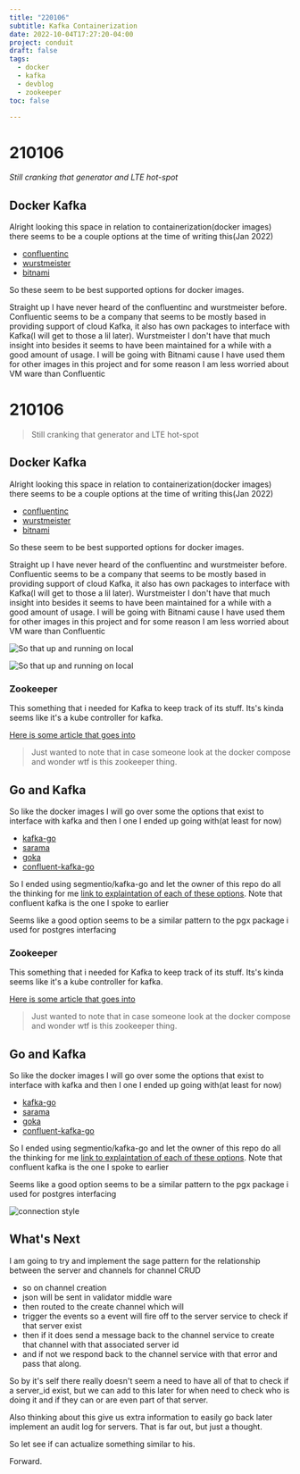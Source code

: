 ```yaml
---
title: "220106"
subtitle: Kafka Containerization 
date: 2022-10-04T17:27:20-04:00
project: conduit
draft: false
tags:
  - docker
  - kafka
  - devblog
  - zookeeper
toc: false

---
```



# 210106
*Still cranking that generator and LTE hot-spot*
## Docker Kafka 

Alright looking this space in relation to containerization(docker images) there seems to be a couple options at the time of writing this(Jan 2022)

- [confluentinc](https://github.com/confluentinc/kafka-images)
- [wurstmeister](https://github.com/wurstmeister/kafka-docker)
- [bitnami](https://github.com/bitnami/bitnami-docker-kafka)
 
 So these seem to be best supported options for docker images. 

Straight up I have never heard of the confluentinc and wurstmeister  before. Confluentic seems to be a company that seems to be mostly based in providing support of cloud Kafka, it also has own packages to interface with Kafka(I will get to those a lil later). Wurstmeister I don't have that much insight into besides it seems to have been maintained for a while with a good amount of usage. I will be going with Bitnami cause I have used them for other images in this project and for some reason I am less worried about VM ware than Confluentic 

# 210106
> Still cranking that generator and LTE hot-spot 
## Docker Kafka 

Alright looking this space in relation to containerization(docker images) there seems to be a couple options at the time of writing this(Jan 2022)

- [confluentinc](https://github.com/confluentinc/kafka-images)
- [wurstmeister](https://github.com/wurstmeister/kafka-docker)
- [bitnami](https://github.com/bitnami/bitnami-docker-kafka)
 
 So these seem to be best supported options for docker images. 

Straight up I have never heard of the confluentinc and wurstmeister  before. Confluentic seems to be a company that seems to be mostly based in providing support of cloud Kafka, it also has own packages to interface with Kafka(I will get to those a lil later). Wurstmeister I don't have that much insight into besides it seems to have been maintained for a while with a good amount of usage. I will be going with Bitnami cause I have used them for other images in this project and for some reason I am less worried about VM ware than Confluentic 

![So that up and running on local](https://i.imgur.com/m9QE27O.png)

![So that up and running on local](upload://3ay6KEaLnRgZFpdAGkhzz7Du8Y5.png)

### Zookeeper 

This something that i needed for Kafka to keep track of its stuff. Its's kinda seems like it's a kube controller for kafka. 

[Here is some article that goes into](https://www.cloudkarafka.com/blog/cloudkarafka-what-is-zookeeper.html)

>Just wanted to note that in case someone look at the docker compose and wonder wtf is this zookeeper thing. 

## Go and Kafka 

So like the docker images I will go over some the options that exist to interface with kafka and then I one I ended up going with(at least for now)

- [kafka-go](https://github.com/segmentio/kafka-go)
- [sarama](https://github.com/Shopify/sarama)
- [goka](https://github.com/lovoo/goka)
- [confluent-kafka-go](https://github.com/confluentinc/confluent-kafka-go)

So I ended using segmentio/kafka-go and let the owner of this repo do all the thinking for me [link to explaintation of each of these options](https://github.com/segmentio/kafka-go#motivations). Note that confluent kafka is the one I spoke to earlier

Seems like a good option  seems to be a similar pattern to the pgx package i used for postgres interfacing    

### Zookeeper 

This something that i needed for Kafka to keep track of its stuff. Its's kinda seems like it's a kube controller for kafka. 

[Here is some article that goes into](https://www.cloudkarafka.com/blog/cloudkarafka-what-is-zookeeper.html)

>Just wanted to note that in case someone look at the docker compose and wonder wtf is this zookeeper thing. 

## Go and Kafka 

So like the docker images I will go over some the options that exist to interface with kafka and then I one I ended up going with(at least for now)

- [kafka-go](https://github.com/segmentio/kafka-go)
- [sarama](https://github.com/Shopify/sarama)
- [goka](https://github.com/lovoo/goka)
- [confluent-kafka-go](https://github.com/confluentinc/confluent-kafka-go)

So I ended using segmentio/kafka-go and let the owner of this repo do all the thinking for me [link to explaintation of each of these options](https://github.com/segmentio/kafka-go#motivations). Note that confluent kafka is the one I spoke to earlier

Seems like a good option  seems to be a similar pattern to the pgx package i used for postgres interfacing    

![connection style](https://i.imgur.com/lNgwa9J.png)





## What's Next

I am going to try and implement the sage pattern for the relationship between the server and channels for channel CRUD 

 - so on channel creation 
- json will be sent in validator middle ware
- then routed to the create channel which will
- trigger the events so a event will fire off to the server service to check if that server exist 
- then if it does send a message back to the channel service to create that channel with that associated server id 
- and if not we respond back to the channel service with that error and pass that along. 


So by it's self there really doesn't seem a need to have all of that to check if a server_id exist, but we can add to this later for when need to check who is doing it and if they can or are even part of that server. 

Also thinking about this give us extra information to easily go back later implement an audit log for servers. That is far out, but just a thought. 


So let see if can actualize something similar to his.

Forward.